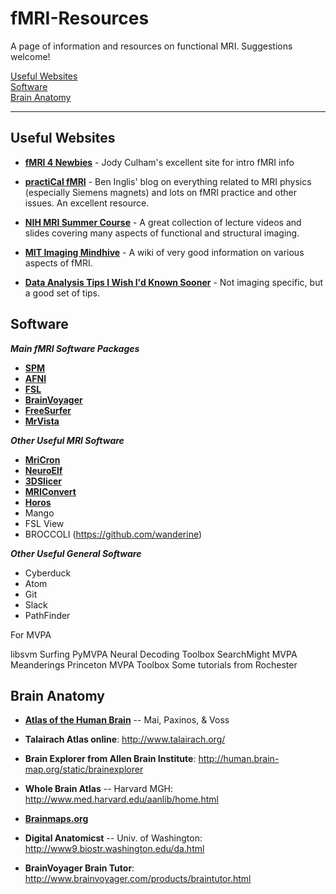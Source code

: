 # fMRI-Resources
A page of information and resources on functional MRI. Suggestions welcome!

[Useful Websites](#useful-websites)  
[Software](#software)  
[Brain Anatomy](#brain-anatomy)  


---


## Useful Websites


* **[fMRI 4 Newbies](http://culhamlab.ssc.uwo.ca/fmri4newbies/)** - Jody Culham's excellent site for intro fMRI info

* **[practiCal fMRI](https://practicalfmri.blogspot.com/)** - Ben Inglis' blog on everything related to MRI physics (especially Siemens magnets) and lots on fMRI practice and other issues. An excellent resource.

* **[NIH MRI Summer Course](https://fmrif.nimh.nih.gov/public/fmri-course)** - A great collection of lecture videos and slides covering many aspects of functional and structural imaging.

* **[MIT Imaging Mindhive](http://mindhive.mit.edu/imaging)** - A wiki of very good information on various aspects of fMRI.

* **[Data Analysis Tips I Wish I'd Known Sooner](http://deevybee.blogspot.com/2014/04/data-analysis-ten-tips-i-wish-id-known.html)** - Not imaging specific, but a good set of tips.


## Software

***Main fMRI Software Packages***

* **[SPM](http://www.fil.ion.ucl.ac.uk/spm/)**
* **[AFNI](https://afni.nimh.nih.gov/)**
* **[FSL](https://fsl.fmrib.ox.ac.uk/fsl/fslwiki)**
* **[BrainVoyager](http://www.brainvoyager.com/)**
* **[FreeSurfer](https://surfer.nmr.mgh.harvard.edu/)**
* **[MrVista](https://github.com/vistalab/vistasoft)**

***Other Useful MRI Software***

* **[MriCron](http://people.cas.sc.edu/rorden/mricron/index.html)**
* **[NeuroElf](http://neuroelf.net/)**
* **[3DSlicer](https://www.slicer.org/)**
* **[MRIConvert](http://lcni.uoregon.edu/downloads/mriconvert)**
* **[Horos](https://www.horosproject.org/)**
* Mango
* FSL View
* BROCCOLI (https://github.com/wanderine)


***Other Useful General Software***

* Cyberduck
* Atom
* Git
* Slack
* PathFinder


For MVPA

libsvm
Surfing
PyMVPA
Neural Decoding Toolbox
SearchMight
MVPA Meanderings
Princeton MVPA Toolbox
Some tutorials from Rochester



## Brain Anatomy

* **[Atlas of the Human Brain](http://www.amazon.com/Atlas-Human-Brain-Third-Edition/dp/012373603X)** -- Mai, Paxinos, & Voss

* **Talairach Atlas online**: http://www.talairach.org/

* **Brain Explorer from Allen Brain Institute**: http://human.brain-map.org/static/brainexplorer

* **Whole Brain Atlas** -- Harvard MGH: http://www.med.harvard.edu/aanlib/home.html

* **[Brainmaps.org](brainmaps.org)**

* **Digital Anatomicst** -- Univ. of Washington: http://www9.biostr.washington.edu/da.html

* **BrainVoyager Brain Tutor**: http://www.brainvoyager.com/products/braintutor.html
